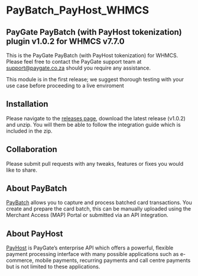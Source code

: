 # PayBatch_PayHost_WHMCS
## PayGate PayBatch (with PayHost tokenization) plugin v1.0.2 for WHMCS v7.7.0

This is the PayGate PayBatch (with PayHost tokenization) for WHMCS. Please feel free to contact the PayGate support team at support@paygate.co.za should you require any assistance.

This module is in the first release; we suggest thorough testing with your use case before proceeding to a live enviroment

## Installation
Please navigate to the [releases page](https://github.com/PayGate/PayBatch_PayHost_WHMCS/releases), download the latest release (v1.0.2) and unzip. You will them be able to follow the integration guide which is included in the zip.

## Collaboration

Please submit pull requests with any tweaks, features or fixes you would like to share.

## About PayBatch

[PayBatch](https://www.paygate.co.za/paygate-products/paybatch/) allows you to capture and process batched card transactions. You create and prepare the card batch, this can be manually uploaded using the Merchant Access (MAP) Portal or submitted via an API integration.

## About PayHost

[PayHost](https://www.paygate.co.za/paygate-products/payhost/) is PayGate’s enterprise API which offers a powerful, flexible payment processing interface with many possible applications such as e-commerce, mobile payments, recurring payments and call centre payments but is not limited to these applications.
